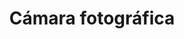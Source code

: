 ---
title: Cámara fotográfica
date: 
draft: false

# descripcion
description : Dije de plata

materials: Plata 925

color: Plateado

dimensions: 1,6cm x 1cm

code: 02-14-0201

type: "Dijes"

categories: []

# Images
# first image will be shown in the product page
images:
  # - image: "images/path_to_image"
  # La ubicacion de las imagenes es imagenes/Dijes/Dijes.Plata/02-14-0201-camara-fotografica
  - image: "./images/dijes/plata/02-14-0201-camara-fotografica.JPG"
---